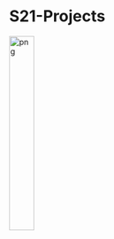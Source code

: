# S21-Projects
<img src="https://21-school.uz/assets/images/header/logo.png" alt='png' style="width: 30%; margin: 0 auto; "/>
